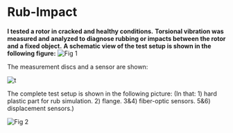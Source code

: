 # Rub-Impact
**I tested a rotor in cracked and healthy conditions.** 
**Torsional vibration was measured and analyzed to diagnose rubbing or impacts between the rotor and a fixed object.** 
**A schematic view of the test setup is shown in the following figure:**
![Fig 1](https://github.com/hajnayeb/Rub-Impact/assets/74108898/5ffdc710-0342-4138-9141-c6ba8930ce90)

The measurement discs and a sensor are shown:

![t](https://github.com/hajnayeb/Rub-Impact/assets/74108898/456cb680-a25a-484d-b3e8-39246cfa8a3b)

The complete test setup is shown in the following picture:
(In that: 1) hard plastic part for rub simulation. 2) flange. 3&4) fiber-optic sensors. 5&6) displacement sensors.)

![Fig 2](https://github.com/hajnayeb/Rub-Impact/assets/74108898/25db8735-6a55-467d-a1dd-f2928d575597)

